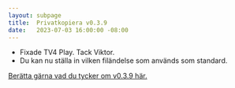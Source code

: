```yaml
---
layout: subpage
title:  Privatkopiera v0.3.9
date:   2023-07-03 16:00:00 -08:00
---
```


- Fixade TV4 Play. Tack Viktor.
- Du kan nu ställa in vilken filändelse som används som standard.

[Berätta gärna vad du tycker om v0.3.9 här.](https://github.com/stefansundin/privatkopiera/discussions/176)
